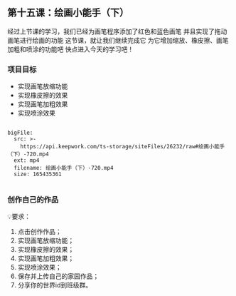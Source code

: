 

<script>  window.global.courseIdentity = 'papa_planet-16' </script>
<script src="https://qiniu-public.keepwork.com/videoProcessEvent.js"></script>

## 第十五课：绘画小能手（下）
经过上节课的学习，我们已经为画笔程序添加了红色和蓝色画笔
并且实现了拖动画笔进行绘画的功能
这节课，就让我们继续完成它
为它增加缩放、橡皮擦、画笔加粗和喷涂的功能吧
快点进入今天的学习吧！


### 项目目标
  - 实现画笔放缩功能
  - 实现橡皮擦的效果
  - 实现画笔加粗效果
  - 实现喷涂效果
  




```@BigFile

bigFile:
  src: >-
    https://api.keepwork.com/ts-storage/siteFiles/26232/raw#绘画小能手（下）-720.mp4
  ext: mp4
  filename: 绘画小能手（下）-720.mp4
  size: 165435361
          
```






### 创作自己的作品
  
💡要求：
1. 点击创作作品；
2. 实现画笔放缩功能；
3. 实现橡皮擦的效果；
4. 实现画笔加粗效果；
5. 实现喷涂效果；
6. 保存并上传自己的家园作品；
7. 分享你的世界id到班级群。

